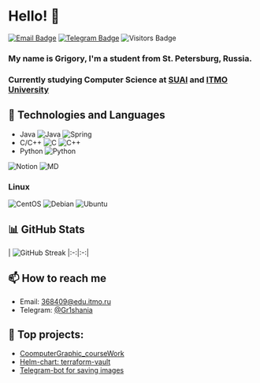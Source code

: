 # Hello! 👋

[![Email Badge](https://img.shields.io/badge/-Email-lightblue?style=flat-square&logo=Outlook&logoColor=white&link=mailto:368409@edu.itmo.ru)](mailto:368409@edu.itmo.ru)
[![Telegram Badge](https://img.shields.io/badge/-Telegram-0088cc?style=flat-square&labelColor=0088cc&logo=telegram&logoColor=white&link=https://t.me/Gr1shania)](https://t.me/Gr1shania)
![Visitors Badge](https://komarev.com/ghpvc/?username=gr1shan1a&style=flat-square&label=Visitors)

### My name is Grigory, I'm a student from St. Petersburg, Russia.
### Currently studying Computer Science at [SUAI](https://guap.ru/en) and [ITMO University](https://itmo.ru)


## 🔧 Technologies and Languages
- Java ![Java](https://img.shields.io/badge/java-%23ED8B00.svg?style=plastic&logo=java&logoColor=white)  ![Spring](https://img.shields.io/badge/Spring-6DB33F?style=for-the-badge&logo=spring&logoColor=white)
- C/C++ ![C](https://img.shields.io/badge/c-%2300599C.svg?style=plastic&logo=c&logoColor=white) ![C++](https://img.shields.io/badge/c++-%2300599C.svg?style=plastic&logo=c%2B%2B&logoColor=white)
- Python ![Python](https://img.shields.io/badge/python-3670A0?style=plastic&logo=python&logoColor=ffdd54) 

![Notion](https://img.shields.io/badge/Notion-%23000000.svg?style=plastic&logo=notion&logoColor=white)
![MD](https://img.shields.io/badge/Markdown-000000?style=for-the-badge&logo=markdown&logoColor=white)

### Linux
![CentOS](https://img.shields.io/badge/Cent%20OS-262577?style=for-the-badge&logo=CentOS&logoColor=white)
![Debian](https://img.shields.io/badge/Debian-A81D33?style=for-the-badge&logo=debian&logoColor=white)
![Ubuntu](https://img.shields.io/badge/Ubuntu-E95420?style=for-the-badge&logo=ubuntu&logoColor=white)


## 📊 GitHub Stats
| ![GitHub Streak](https://github-readme-streak-stats.herokuapp.com/?user=gr1shan1a&theme=blue-green&hide_border=true)
|:-:|:-:|


## 📫 How to reach me
- Email: [368409@edu.itmo.ru](mailto:368409@edu.itmo.ru)
- Telegram: [@Gr1shania](https://t.me/Gr1shania)

## 💪 Top projects:
- [CoomputerGraphic_courseWork](https://github.com/gr1shan1a/VOR_courseWork)
- [Helm-chart: terraform-vault](https://github.com/gr1shan1a/CampITMO)
- [Telegram-bot for saving images](https://github.com/gr1shan1a/TelegramBot_NASA)







